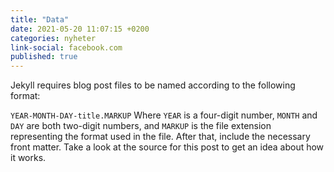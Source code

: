 ```yaml
---
title: "Data"
date: 2021-05-20 11:07:15 +0200
categories: nyheter
link-social: facebook.com
published: true
---
```


Jekyll requires blog post files to be named according to the following format:

`YEAR-MONTH-DAY-title.MARKUP`<!--stop--> 
Where `YEAR` is a four-digit number, `MONTH` and `DAY` are both two-digit numbers, and `MARKUP` is the file extension representing the format used in the file. After that, include the necessary front matter. Take a look at the source for this post to get an idea about how it works.